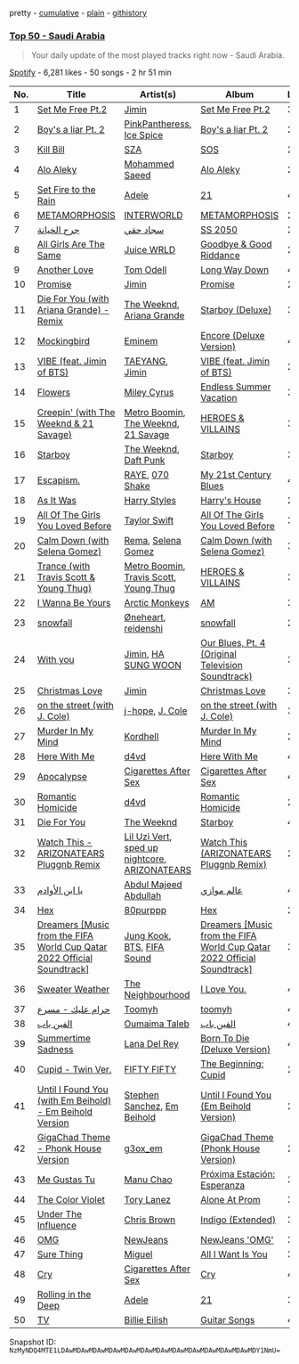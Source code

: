 pretty - [cumulative](/playlists/cumulative/37i9dQZEVXbLrQBcXqUtaC.md) - [plain](/playlists/plain/37i9dQZEVXbLrQBcXqUtaC) - [githistory](https://github.githistory.xyz/mackorone/spotify-playlist-archive/blob/main/playlists/plain/37i9dQZEVXbLrQBcXqUtaC)

### [Top 50 \- Saudi Arabia](https://open.spotify.com/playlist/37i9dQZEVXbLrQBcXqUtaC)

> Your daily update of the most played tracks right now \- Saudi Arabia.

[Spotify](https://open.spotify.com/user/spotify) - 6,281 likes - 50 songs - 2 hr 51 min

| No. | Title | Artist(s) | Album | Length |
|---|---|---|---|---|
| 1 | [Set Me Free Pt.2](https://open.spotify.com/track/59hBR0BCtJsfIbV9VzCVAp) | [Jimin](https://open.spotify.com/artist/1oSPZhvZMIrWW5I41kPkkY) | [Set Me Free Pt.2](https://open.spotify.com/album/781fDX4OibkZA9fj56Ycbz) | 3:20 |
| 2 | [Boy's a liar Pt\. 2](https://open.spotify.com/track/6AQbmUe0Qwf5PZnt4HmTXv) | [PinkPantheress](https://open.spotify.com/artist/78rUTD7y6Cy67W1RVzYs7t), [Ice Spice](https://open.spotify.com/artist/3LZZPxNDGDFVSIPqf4JuEf) | [Boy's a liar Pt\. 2](https://open.spotify.com/album/6cVfHBcp3AdpYY0bBglkLN) | 2:11 |
| 3 | [Kill Bill](https://open.spotify.com/track/1Qrg8KqiBpW07V7PNxwwwL) | [SZA](https://open.spotify.com/artist/7tYKF4w9nC0nq9CsPZTHyP) | [SOS](https://open.spotify.com/album/1nrVofqDRs7cpWXJ49qTnP) | 2:33 |
| 4 | [Alo Aleky](https://open.spotify.com/track/0zzrAsIPYKENTWOwZqYjYp) | [Mohammed Saeed](https://open.spotify.com/artist/1ZpCdBZ3rL0mXxMhzhOBvi) | [Alo Aleky](https://open.spotify.com/album/0PpvOrpEHnxaxmzdrrpm26) | 2:58 |
| 5 | [Set Fire to the Rain](https://open.spotify.com/track/7j4OmvkjRz0PrjFADlHfQx) | [Adele](https://open.spotify.com/artist/4dpARuHxo51G3z768sgnrY) | [21](https://open.spotify.com/album/4HYlttFwVHZaz7gguxaN9H) | 4:02 |
| 6 | [METAMORPHOSIS](https://open.spotify.com/track/2ksyzVfU0WJoBpu8otr4pz) | [INTERWORLD](https://open.spotify.com/artist/5hKGLu4Ik88FzWcTPhWNTN) | [METAMORPHOSIS](https://open.spotify.com/album/3apQZbgVql9mHJlp43jk5D) | 2:22 |
| 7 | [جرح الخيانة](https://open.spotify.com/track/2kR9jxjX7j6wuHc3eaJhCq) | [سجاد حقي](https://open.spotify.com/artist/32Fg5G3aPFk7Eh19jsbWLY) | [SS 2050](https://open.spotify.com/album/0mUD9gBC7PiCzfD7sHjLM0) | 2:33 |
| 8 | [All Girls Are The Same](https://open.spotify.com/track/4VXIryQMWpIdGgYR4TrjT1) | [Juice WRLD](https://open.spotify.com/artist/4MCBfE4596Uoi2O4DtmEMz) | [Goodbye & Good Riddance](https://open.spotify.com/album/6tkjU4Umpo79wwkgPMV3nZ) | 2:45 |
| 9 | [Another Love](https://open.spotify.com/track/7jtQIBanIiJOMS6RyCx6jZ) | [Tom Odell](https://open.spotify.com/artist/2txHhyCwHjUEpJjWrEyqyX) | [Long Way Down](https://open.spotify.com/album/0KGBW1MQtC2aFPCDUdAkdJ) | 4:04 |
| 10 | [Promise](https://open.spotify.com/track/2RUcwyW74Sv4VracHFrKdh) | [Jimin](https://open.spotify.com/artist/1oSPZhvZMIrWW5I41kPkkY) | [Promise](https://open.spotify.com/album/7zugzVgHDiDlcwvsLxz43A) | 2:31 |
| 11 | [Die For You \(with Ariana Grande\) \- Remix](https://open.spotify.com/track/4W4fNrZYkobj539TOWsLO2) | [The Weeknd](https://open.spotify.com/artist/1Xyo4u8uXC1ZmMpatF05PJ), [Ariana Grande](https://open.spotify.com/artist/66CXWjxzNUsdJxJ2JdwvnR) | [Starboy \(Deluxe\)](https://open.spotify.com/album/35dut3ICqF3NEDkjxfzJJ1) | 3:52 |
| 12 | [Mockingbird](https://open.spotify.com/track/561jH07mF1jHuk7KlaeF0s) | [Eminem](https://open.spotify.com/artist/7dGJo4pcD2V6oG8kP0tJRR) | [Encore \(Deluxe Version\)](https://open.spotify.com/album/1kTlYbs28MXw7hwO0NLYif) | 4:10 |
| 13 | [VIBE \(feat\. Jimin of BTS\)](https://open.spotify.com/track/61AZsmFB3VoJdmraMk5ZSn) | [TAEYANG](https://open.spotify.com/artist/6udveWUgX4vu75FF0DTrXV), [Jimin](https://open.spotify.com/artist/1oSPZhvZMIrWW5I41kPkkY) | [VIBE \(feat\. Jimin of BTS\)](https://open.spotify.com/album/3qUOk1Se3Oopu5pUlHTjVJ) | 2:55 |
| 14 | [Flowers](https://open.spotify.com/track/4DHcnVTT87F0zZhRPYmZ3B) | [Miley Cyrus](https://open.spotify.com/artist/5YGY8feqx7naU7z4HrwZM6) | [Endless Summer Vacation](https://open.spotify.com/album/0HiZ8fNXwJOQcrf5iflrdz) | 3:20 |
| 15 | [Creepin' \(with The Weeknd & 21 Savage\)](https://open.spotify.com/track/2dHHgzDwk4BJdRwy9uXhTO) | [Metro Boomin](https://open.spotify.com/artist/0iEtIxbK0KxaSlF7G42ZOp), [The Weeknd](https://open.spotify.com/artist/1Xyo4u8uXC1ZmMpatF05PJ), [21 Savage](https://open.spotify.com/artist/1URnnhqYAYcrqrcwql10ft) | [HEROES & VILLAINS](https://open.spotify.com/album/7txGsnDSqVMoRl6RQ9XyZP) | 3:41 |
| 16 | [Starboy](https://open.spotify.com/track/7MXVkk9YMctZqd1Srtv4MB) | [The Weeknd](https://open.spotify.com/artist/1Xyo4u8uXC1ZmMpatF05PJ), [Daft Punk](https://open.spotify.com/artist/4tZwfgrHOc3mvqYlEYSvVi) | [Starboy](https://open.spotify.com/album/2ODvWsOgouMbaA5xf0RkJe) | 3:50 |
| 17 | [Escapism.](https://open.spotify.com/track/5mHdCZtVyb4DcJw8799hZp) | [RAYE](https://open.spotify.com/artist/5KKpBU5eC2tJDzf0wmlRp2), [070 Shake](https://open.spotify.com/artist/12Zk1DFhCbHY6v3xep2ZjI) | [My 21st Century Blues](https://open.spotify.com/album/3U8n8LzBx2o9gYXvvNq4uH) | 4:32 |
| 18 | [As It Was](https://open.spotify.com/track/4Dvkj6JhhA12EX05fT7y2e) | [Harry Styles](https://open.spotify.com/artist/6KImCVD70vtIoJWnq6nGn3) | [Harry's House](https://open.spotify.com/album/5r36AJ6VOJtp00oxSkBZ5h) | 2:47 |
| 19 | [All Of The Girls You Loved Before](https://open.spotify.com/track/4P9Q0GojKVXpRTJCaL3kyy) | [Taylor Swift](https://open.spotify.com/artist/06HL4z0CvFAxyc27GXpf02) | [All Of The Girls You Loved Before](https://open.spotify.com/album/1Uauz6ql2dIPvIOH4JiuhD) | 3:41 |
| 20 | [Calm Down \(with Selena Gomez\)](https://open.spotify.com/track/0WtM2NBVQNNJLh6scP13H8) | [Rema](https://open.spotify.com/artist/46pWGuE3dSwY3bMMXGBvVS), [Selena Gomez](https://open.spotify.com/artist/0C8ZW7ezQVs4URX5aX7Kqx) | [Calm Down \(with Selena Gomez\)](https://open.spotify.com/album/2b2GHWESCWEuHiCZ2Skedp) | 3:59 |
| 21 | [Trance \(with Travis Scott & Young Thug\)](https://open.spotify.com/track/5wG3HvLhF6Y5KTGlK0IW3J) | [Metro Boomin](https://open.spotify.com/artist/0iEtIxbK0KxaSlF7G42ZOp), [Travis Scott](https://open.spotify.com/artist/0Y5tJX1MQlPlqiwlOH1tJY), [Young Thug](https://open.spotify.com/artist/50co4Is1HCEo8bhOyUWKpn) | [HEROES & VILLAINS](https://open.spotify.com/album/7txGsnDSqVMoRl6RQ9XyZP) | 3:14 |
| 22 | [I Wanna Be Yours](https://open.spotify.com/track/5XeFesFbtLpXzIVDNQP22n) | [Arctic Monkeys](https://open.spotify.com/artist/7Ln80lUS6He07XvHI8qqHH) | [AM](https://open.spotify.com/album/78bpIziExqiI9qztvNFlQu) | 3:03 |
| 23 | [snowfall](https://open.spotify.com/track/4xF4ZBGPZKxECeDFrqSAG4) | [Øneheart](https://open.spotify.com/artist/0dgJbQ0bKPyUXco8hEXN7X), [reidenshi](https://open.spotify.com/artist/6SdlxyPsQ3B0yYncFmDULP) | [snowfall](https://open.spotify.com/album/4NRsGHlWBTl4rdLcq8CKcH) | 2:04 |
| 24 | [With you](https://open.spotify.com/track/2gzhQaCTeNgxpeB2TPllyY) | [Jimin](https://open.spotify.com/artist/1oSPZhvZMIrWW5I41kPkkY), [HA SUNG WOON](https://open.spotify.com/artist/3OBkZ9NG8F0Fn4oNpg0yuU) | [Our Blues, Pt\. 4 \(Original Television Soundtrack\)](https://open.spotify.com/album/3Zu8uym76sjmYEGTFsXnSy) | 3:21 |
| 25 | [Christmas Love](https://open.spotify.com/track/5oaQsszgxYAdABuXoWEOUe) | [Jimin](https://open.spotify.com/artist/1oSPZhvZMIrWW5I41kPkkY) | [Christmas Love](https://open.spotify.com/album/75uqqeXpDMUOpWfrPmCubF) | 3:17 |
| 26 | [on the street \(with J\. Cole\)](https://open.spotify.com/track/5wxYxygyHpbgv0EXZuqb9V) | [j\-hope](https://open.spotify.com/artist/0b1sIQumIAsNbqAoIClSpy), [J\. Cole](https://open.spotify.com/artist/6l3HvQ5sa6mXTsMTB19rO5) | [on the street \(with J\. Cole\)](https://open.spotify.com/album/70xdtgH5XuYTqBNdNbUwGO) | 3:34 |
| 27 | [Murder In My Mind](https://open.spotify.com/track/6qyS9qBy0mEk3qYaH8mPss) | [Kordhell](https://open.spotify.com/artist/2W6WP4pHQTFlbr2z9S4n54) | [Murder In My Mind](https://open.spotify.com/album/68GI09qAs2XLJmA3hj5K7y) | 2:25 |
| 28 | [Here With Me](https://open.spotify.com/track/78Sw5GDo6AlGwTwanjXbGh) | [d4vd](https://open.spotify.com/artist/5y8tKLUfMvliMe8IKamR32) | [Here With Me](https://open.spotify.com/album/0OuoHWf8yB0TPzoBWw1R1S) | 4:02 |
| 29 | [Apocalypse](https://open.spotify.com/track/3AVrVz5rK8Hrqo9YGiVGN5) | [Cigarettes After Sex](https://open.spotify.com/artist/1QAJqy2dA3ihHBFIHRphZj) | [Cigarettes After Sex](https://open.spotify.com/album/5bP82ZIls6rzhpf5Qu6AzC) | 4:50 |
| 30 | [Romantic Homicide](https://open.spotify.com/track/1xK59OXxi2TAAAbmZK0kBL) | [d4vd](https://open.spotify.com/artist/5y8tKLUfMvliMe8IKamR32) | [Romantic Homicide](https://open.spotify.com/album/4B3FsNFguOEJ4TWEsct83B) | 2:12 |
| 31 | [Die For You](https://open.spotify.com/track/2LBqCSwhJGcFQeTHMVGwy3) | [The Weeknd](https://open.spotify.com/artist/1Xyo4u8uXC1ZmMpatF05PJ) | [Starboy](https://open.spotify.com/album/4AdZV63ycxFLF6Hcol0QnB) | 4:20 |
| 32 | [Watch This \- ARIZONATEARS Pluggnb Remix](https://open.spotify.com/track/0FA4wrjDJvJTTU8AepZTup) | [Lil Uzi Vert](https://open.spotify.com/artist/4O15NlyKLIASxsJ0PrXPfz), [sped up nightcore](https://open.spotify.com/artist/0M2CO5ijP35MDhNwvpgxTV), [ARIZONATEARS](https://open.spotify.com/artist/2xzyIzdjfeXX6FIQtlAAyw) | [Watch This \(ARIZONATEARS Pluggnb Remix\)](https://open.spotify.com/album/3VvPLpCZR5viLBFTbzm6E1) | 2:43 |
| 33 | [يا ابن الأوادم](https://open.spotify.com/track/4tKBEzm5jPrV4b1GYZnN2P) | [Abdul Majeed Abdullah](https://open.spotify.com/artist/2RxCv6j8Wu2rYbmtOBvg6F) | [عالم موازي](https://open.spotify.com/album/3wewNeaWmRu0BLcxGdBinQ) | 4:55 |
| 34 | [Hex](https://open.spotify.com/track/7D7e6hm2LiNd6nLuJF6K9Q) | [80purppp](https://open.spotify.com/artist/4F9apzBcSE0OSfHYbxo4RF) | [Hex](https://open.spotify.com/album/1CPRTq5GLeZ9hn4igzS6uZ) | 2:02 |
| 35 | [Dreamers \[Music from the FIFA World Cup Qatar 2022 Official Soundtrack\]](https://open.spotify.com/track/1RDvyOk4WtPCtoqciJwVn8) | [Jung Kook](https://open.spotify.com/artist/6HaGTQPmzraVmaVxvz6EUc), [BTS](https://open.spotify.com/artist/3Nrfpe0tUJi4K4DXYWgMUX), [FIFA Sound](https://open.spotify.com/artist/5C01hDqpEmrmDfUhX9YWsH) | [Dreamers \[Music from the FIFA World Cup Qatar 2022 Official Soundtrack\]](https://open.spotify.com/album/0gr5OmB74UhoANEXwYT3gE) | 3:21 |
| 36 | [Sweater Weather](https://open.spotify.com/track/2QjOHCTQ1Jl3zawyYOpxh6) | [The Neighbourhood](https://open.spotify.com/artist/77SW9BnxLY8rJ0RciFqkHh) | [I Love You.](https://open.spotify.com/album/4xkM0BwLM9H2IUcbYzpcBI) | 4:00 |
| 37 | [حرام عليك \- مسرع](https://open.spotify.com/track/5Vsolt6OourbctzgPte7Ie) | [Toomyh](https://open.spotify.com/artist/20FKm9sbfyhN7cc5SWOII7) | [toomyh](https://open.spotify.com/album/5kSEhBR0RACs660oZlCtwP) | 4:20 |
| 38 | [الفين باب](https://open.spotify.com/track/3quHorw9IRJWtWaZKpl6I1) | [Oumaima Taleb](https://open.spotify.com/artist/0SGQMQQEypFWC2f4ei4nZe) | [الفين باب](https://open.spotify.com/album/2dDhZcyv8bmPbpbJlX4QSh) | 4:45 |
| 39 | [Summertime Sadness](https://open.spotify.com/track/1FEiijYPJtyswChfcpv3p0) | [Lana Del Rey](https://open.spotify.com/artist/00FQb4jTyendYWaN8pK0wa) | [Born To Die \(Deluxe Version\)](https://open.spotify.com/album/2GGstjn2lepcltXd21I24t) | 4:24 |
| 40 | [Cupid \- Twin Ver.](https://open.spotify.com/track/3Kw7zkALCVxY4wmlnh2IWC) | [FIFTY FIFTY](https://open.spotify.com/artist/4GJ6xDCF5jaUqD6avOuQT6) | [The Beginning: Cupid](https://open.spotify.com/album/1ZXXEGGhHYgOEzYUjP6bPR) | 2:54 |
| 41 | [Until I Found You \(with Em Beihold\) \- Em Beihold Version](https://open.spotify.com/track/1Y3LN4zO1Edc2EluIoSPJN) | [Stephen Sanchez](https://open.spotify.com/artist/5XKFrudbV4IiuE5WuTPRmT), [Em Beihold](https://open.spotify.com/artist/7o2ZQYM7nTsaVdkXY38UAA) | [Until I Found You \(Em Beihold Version\)](https://open.spotify.com/album/7ARtQpvnPN2ucbmVHngLOs) | 2:56 |
| 42 | [GigaChad Theme \- Phonk House Version](https://open.spotify.com/track/7mLWNwcvwRdEviz6SfYp8A) | [g3ox\_em](https://open.spotify.com/artist/0Zw2ivPEDptvMHwCXjhdRs) | [GigaChad Theme \(Phonk House Version\)](https://open.spotify.com/album/6XMRvZrrp6KDqYO4tDutwr) | 2:26 |
| 43 | [Me Gustas Tu](https://open.spotify.com/track/6b37xrsNCWYIUphFBazqD6) | [Manu Chao](https://open.spotify.com/artist/6wH6iStAh4KIaWfuhf0NYM) | [Próxima Estación: Esperanza](https://open.spotify.com/album/4t1LLdXiWTfoywqricztFo) | 3:59 |
| 44 | [The Color Violet](https://open.spotify.com/track/3azJifCSqg9fRij2yKIbWz) | [Tory Lanez](https://open.spotify.com/artist/2jku7tDXc6XoB6MO2hFuqg) | [Alone At Prom](https://open.spotify.com/album/5Gm2XKBgnlzd6qTi7LE1z2) | 3:46 |
| 45 | [Under The Influence](https://open.spotify.com/track/5IgjP7X4th6nMNDh4akUHb) | [Chris Brown](https://open.spotify.com/artist/7bXgB6jMjp9ATFy66eO08Z) | [Indigo \(Extended\)](https://open.spotify.com/album/3okhA6w5uau6ZNhnVpwVww) | 3:04 |
| 46 | [OMG](https://open.spotify.com/track/65FftemJ1DbbZ45DUfHJXE) | [NewJeans](https://open.spotify.com/artist/6HvZYsbFfjnjFrWF950C9d) | [NewJeans 'OMG'](https://open.spotify.com/album/45ozep8uHHnj5CCittuyXj) | 3:32 |
| 47 | [Sure Thing](https://open.spotify.com/track/0JXXNGljqupsJaZsgSbMZV) | [Miguel](https://open.spotify.com/artist/360IAlyVv4PCEVjgyMZrxK) | [All I Want Is You](https://open.spotify.com/album/493HYe7N5pleudEZRyhE7R) | 3:15 |
| 48 | [Cry](https://open.spotify.com/track/0Qr61NXlyAeQaADO5xn3rI) | [Cigarettes After Sex](https://open.spotify.com/artist/1QAJqy2dA3ihHBFIHRphZj) | [Cry](https://open.spotify.com/album/6fUVptFdeOgcqDvCZzM2kC) | 4:16 |
| 49 | [Rolling in the Deep](https://open.spotify.com/track/6IAZHEBUIGJ6NJKxxOBIEr) | [Adele](https://open.spotify.com/artist/4dpARuHxo51G3z768sgnrY) | [21](https://open.spotify.com/album/4HYlttFwVHZaz7gguxaN9H) | 3:48 |
| 50 | [TV](https://open.spotify.com/track/3GYlZ7tbxLOxe6ewMNVTkw) | [Billie Eilish](https://open.spotify.com/artist/6qqNVTkY8uBg9cP3Jd7DAH) | [Guitar Songs](https://open.spotify.com/album/1YPWxMpQEC8kcOuefgXbhj) | 4:41 |

Snapshot ID: `NzMyNDQ4MTE1LDAwMDAwMDAwMDAwMDAwMDAwMDAwMDAwMDAwMDAwMDAwMDAwMDY1NmU=`
